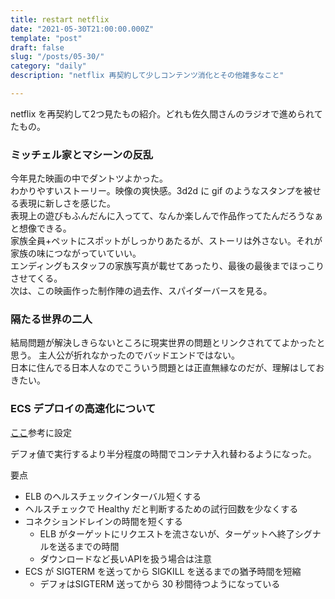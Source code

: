 ```yaml
---
title: restart netflix
date: "2021-05-30T21:00:00.000Z"
template: "post"
draft: false
slug: "/posts/05-30/"
category: "daily"
description: "netflix 再契約して少しコンテンツ消化とその他雑多なこと"

---
```


netflix を再契約して2つ見たもの紹介。どれも佐久間さんのラジオで進められてたもの。
### ミッチェル家とマシーンの反乱

今年見た映画の中でダントツよかった。  
わかりやすいストーリー。映像の爽快感。3d2d に gif のようなスタンプを被せる表現に新しさを感じた。  
表現上の遊びもふんだんに入ってて、なんか楽しんで作品作ってたんだろうなぁと想像できる。  
家族全員+ペットにスポットがしっかりあたるが、ストーリは外さない。それが家族の味につながっていていい。  
エンディングもスタッフの家族写真が載せてあったり、最後の最後までほっこりさせてくる。  
次は、この映画作った制作陣の過去作、スパイダーバースを見る。  

### 隔たる世界の二人

結局問題が解決しきらないところに現実世界の問題とリンクされててよかったと思う。
主人公が折れなかったのでバッドエンドではない。  
日本に住んでる日本人なのでこういう問題とは正直無縁なのだが、理解はしておきたい。

### ECS デプロイの高速化について

[ここ](https://toris.io/2021/04/speeding-up-amazon-ecs-container-deployments/)参考に設定

デフォ値で実行するより半分程度の時間でコンテナ入れ替わるようになった。  

要点
- ELB のヘルスチェックインターバル短くする
- ヘルスチェックで Healthy だと判断するための試行回数を少なくする
- コネクションドレインの時間を短くする
  - ELB がターゲットにリクエストを流さないが、ターゲットへ終了シグナルを送るまでの時間
  - ダウンロードなど長いAPIを扱う場合は注意
- ECS が SIGTERM を送ってから SIGKILL を送るまでの猶予時間を短縮
  - デフォはSIGTERM 送ってから 30 秒間待つようになっている